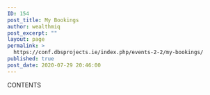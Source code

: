 ```yaml
---
ID: 154
post_title: My Bookings
author: wealthmiq
post_excerpt: ""
layout: page
permalink: >
  https://conf.dbsprojects.ie/index.php/events-2-2/my-bookings/
published: true
post_date: 2020-07-29 20:46:00
---
```

CONTENTS